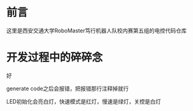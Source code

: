 # 前言
这里是西安交通大学RoboMaster笃行机器人队校内赛第五组的电控代码仓库

# 开发过程中的碎碎念
好

generate code之后会报错，把报错那行注释掉就行

LED初始化会亮白灯，快速模式是红灯，慢速是绿灯，关控是白灯
